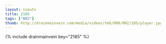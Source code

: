 ```yaml
--- 
layout: sieutv
title: 2185
tags: ["002"]
thumb: http://drainmainvein.com/media/videos/tmb/000/002/185/player.jpg
---
```

{% include drainmainvein key="2185" %} 
